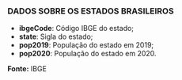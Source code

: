 ### DADOS SOBRE OS ESTADOS BRASILEIROS

 - **ibgeCode**: Código IBGE do estado;
 - **state**: Sigla do estado;
 - **pop2019**: População do estado em 2019;
 - **pop2020**: População do estado em 2020.
 
 **Fonte:** IBGE

